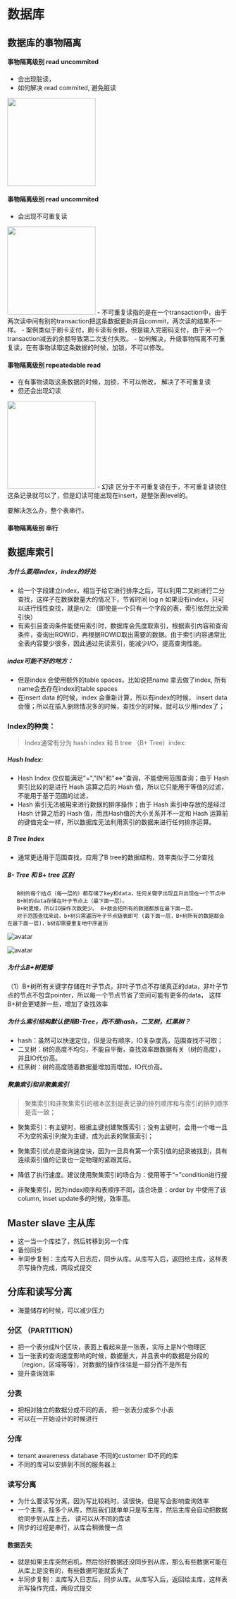 # 数据库

## 数据库的事物隔离

#### 事物隔离级别 read uncommited 
  - 会出现脏读，
  - 如何解决 read commited, 避免脏读
  
  <img src="https://raw.githubusercontent.com/zeyao/TechNotes/master/Document/%E8%84%8F%E8%AF%BB.jpg" style="height:200px" />
  
  
#### 事物隔离级别 read uncommited
  - 会出现不可重复读
  
  <img src="https://raw.githubusercontent.com/zeyao/TechNotes/master/Document/%E4%B8%8D%E5%8F%AF%E9%87%8D%E5%A4%8D%E8%AF%BB.jpg" style="height:200px" />
  - 不可重复读指的是在一个transaction中，由于两次读中间有别的transaction把这条数据更新并且commit，两次读的结果不一样。
  - 案例类似于刷卡支付，刷卡读有余额，但是输入完密码支付，由于另一个transaction减去的余额导致第二次支付失败。
  - 如何解决，升级事物隔离不可重复读，在有事物读取这条数据的时候，加锁，不可以修改。
  
#### 事物隔离级别 repeatedable read
  - 在有事物读取这条数据的时候，加锁，不可以修改， 解决了不可重复读
  - 但还会出现幻读
  
  <img src="https://raw.githubusercontent.com/zeyao/TechNotes/master/Document/幻读.jpg" style="height:200px" />
  - 幻读 区分于不可重复读在于，不可重复读锁住这条记录就可以了，但是幻读可能出现在insert，是整张表level的。
  
  要解决怎么办，整个表串行。

#### 事物隔离级别 串行


## 数据库索引
##### 为什么要用index，index的好处
- 给一个字段建立index，相当于给它进行排序之后，可以利用二叉树进行二分查找，这样子在数据数量大的情况下，节省时间 log n 如果没有index，只可以进行线性查找，就是n/2; （即使是一个只有一个字段的表，索引依然比没索引快）
- 有索引且查询条件能使用索引时，数据库会先度取索引，根据索引内容和查询条件，查询出ROWID，再根据ROWID取出需要的数据。由于索引内容通常比全表内容要少很多，因此通过先读索引，能减少I/O，提高查询性能。
	
##### index可能不好的地方：
- 但是index 会使用额外的table spaces，比如说把name 拿去做了index, 所有name会去存在index的table spaces
- 在insert data 的时候，index 会重新计算，所以有index的时候， insert data会慢；所以在插入删除情况多的时候，查找少的时候，就可以少用index了；

### Index的种类：
>Index通常有分为 hash index 和 B tree （B+ Tree）index:

##### Hash Index: 
- Hash Index 仅仅能满足"=","IN"和"<=>"查询，不能使用范围查询；由于 Hash 索引比较的是进行 Hash 运算之后的 Hash 值，所以它只能用于等值的过滤，不能用于基于范围的过滤，
- Hash 索引无法被用来进行数据的排序操作；由于 Hash 索引中存放的是经过 Hash 计算之后的 Hash 值，而且Hash值的大小关系并不一定和 Hash 运算前的键值完全一样，所以数据库无法利用索引的数据来进行任何排序运算。


##### B Tree Index 
- 通常更适用于范围查找，应用了B tree的数据结构，效率类似于二分查找

##### B- Tree 和 B+ tree 区别
	   B树的每个结点（每一层的）都存储了key和data，任何关键字出现且只出现在一个节点中
	   B+树的data存储在叶子节点上（最下面一层）。
	   B+树更矮，所以IO操作次数更少。 B+数会把所有的数据都放在最下面一层。
	   对于范围查找来说，b+树只需遍历叶子节点链表即可 (最下面一层，B+树所有的数据都会在最下面一层)，b树却需要重复地中序遍历

 
 ![avatar](https://img-blog.csdn.net/20181017122042143?watermark/2/text/aHR0cHM6Ly9ibG9nLmNzZG4ubmV0L3FxXzQzMDQ1ODk4/font/5a6L5L2T/fontsize/400/fill/I0JBQkFCMA==/dissolve/70)
 
 ![avatar](https://img-blog.csdn.net/20181017122138591?watermark/2/text/aHR0cHM6Ly9ibG9nLmNzZG4ubmV0L3FxXzQzMDQ1ODk4/font/5a6L5L2T/fontsize/400/fill/I0JBQkFCMA==/dissolve/70)
 
##### 为什么B+树更矮
 （1）B+树所有关键字存储在叶子节点，非叶子节点不存储真正的data，非叶子节点的节点不包含pointer，所以每一个节点节省了空间可能有更多的data， 这样B+树会更矮胖一些，增加了查找效率
 
##### 为什么索引结构默认使用B-Tree，而不是hash，二叉树，红黑树？
- hash：虽然可以快速定位，但是没有顺序，IO复杂度高，范围查找不可取；
- 二叉树：树的高度不均匀，不能自平衡，查找效率跟数据有关（树的高度），并且IO代价高。
- 红黑树：树的高度随着数据量增加而增加，IO代价高。
  
  
##### 聚集索引和非聚集索引
> 聚集索引和非聚集索引的根本区别是表记录的排列顺序和与索引的排列顺序是否一致；
    
  - 聚集索引：有主键时，根据主键创建聚簇索引；没有主键时，会用一个唯一且不为空的索引列做为主键，成为此表的聚簇索引；

   - 聚集索引优点是查询速度快，因为一旦具有第一个索引值的纪录被找到，具有连续索引值的记录也一定物理的紧跟其后。
   - 降低了执行速度。建议使用聚集索引的场合为：使用等于“=”condition进行搜
	

  -	非聚集索引，因为index顺序和表顺序不同，适合场景：order by 中使用了该column, inset update多的时候，效率高。
 
## Master slave 主从库
- 这一当一个库挂了，然后转移到另一个库
- 备份同步
- 半同步复制：主库写入日志后，同步从库。从库写入后，返回给主库，这样表示写操作完成，两段式提交

## 分库和读写分离
- 海量储存的时候，可以减少压力
### 分区 （PARTITION）
- 把一个表分成N个区块，表面上看起来是一张表，实际上是N个物理区
- 当一张表的查询速度影响的时候，数据量大，并且表中的数据是分段的（region，区域等等），对数据的操作往往是一部分而不是所有
- 提升查询效率
### 分表 
- 把相对独立的数据分成不同的表， 把一张表分成多个小表
- 可以在一开始设计的时候进行

### 分库
- tenant awareness database 不同的customer ID不同的库
- 不同的库可以安排到不同的服务器上


### 读写分离
- 为什么要读写分离，因为写比较耗时，读很快，但是写会影响查询效率
- 一个主库，挂多个从库，然后我们就单单只是写主库，然后主库会自动把数据给同步到从库上去， 读可以从不同的库读
- 同步的过程是串行，从库会稍微慢一点

#### 数据丢失
- 就是如果主库突然宕机，然后恰好数据还没同步到从库，那么有些数据可能在从库上是没有的，有些数据可能就丢失了
- 半同步复制：主库写入日志后，同步从库。从库写入后，返回给主库，这样表示写操作完成，两段式提交

